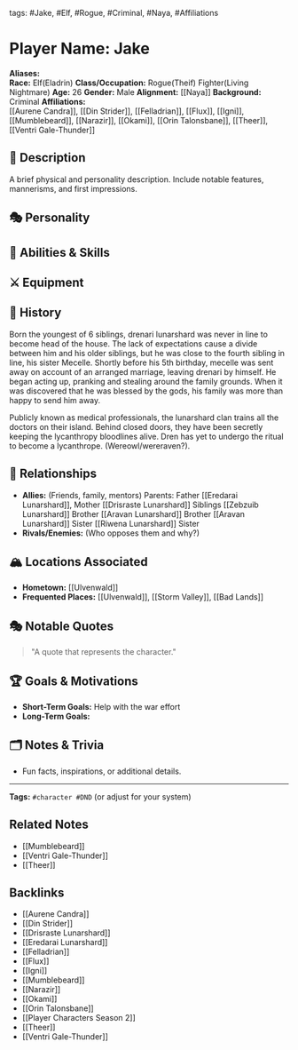 tags: #Jake, #Elf, #Rogue, #Criminal, #Naya, #Affiliations

# Player Name: Jake

**Aliases:**  
**Race:**  Elf(Eladrin)
**Class/Occupation:**  Rogue(Theif) Fighter(Living Nightmare)
**Age:**  26
**Gender:**  Male
**Alignment:**  [[Naya]]
**Background:**  Criminal
**Affiliations:**  
[[Aurene Candra]], [[Din Strider]], [[Felladrian]], [[Flux]], [[Igni]], [[Mumblebeard]], [[Narazir]], [[Okami]], [[Orin Talonsbane]], [[Theer]],[[Ventri Gale-Thunder]] 
## 📝 Description  
A brief physical and personality description. Include notable features, mannerisms, and first impressions.

## 🎭 Personality  

## 🏹 Abilities & Skills  

## ⚔️ Equipment  

## 📖 History  
Born the youngest of 6 siblings, drenari lunarshard was never in line to become head of the house. The lack of expectations cause a divide between him and his older siblings, but he was close to the fourth sibling in line, his sister Mecelle. Shortly before his 5th birthday, mecelle was sent away on account of an arranged marriage, leaving drenari by himself. He began acting up, pranking and stealing around the family grounds. When it was discovered that he was blessed by the gods, his family was more than happy to send him away. 

  

Publicly known as medical professionals, the lunarshard clan trains all the doctors on their island. Behind closed doors, they have been secretly keeping the lycanthropy bloodlines alive. Dren has yet to undergo the ritual to become a lycanthrope. (Wereowl/wereraven?).
## 🧩 Relationships  
- **Allies:** (Friends, family, mentors)
Parents: Father [[Eredarai Lunarshard]], Mother [[Drisraste Lunarshard]]
Siblings
[[Zebzuib Lunarshard]] Brother
[[Aravan Lunarshard]] Brother
[[Aravan Lunarshard]] Sister
[[Riwena Lunarshard]] Sister
- **Rivals/Enemies:** (Who opposes them and why?)  

## 🏔️ Locations Associated  
- **Hometown:**  [[Ulvenwald]]
- **Frequented Places:**  [[Ulvenwald]], [[Storm Valley]], [[Bad Lands]]

## 🎭 Notable Quotes  
> "A quote that represents the character."

## 🏆 Goals & Motivations  
- **Short-Term Goals:**  Help with the war effort
- **Long-Term Goals:**  

## 🗂️ Notes & Trivia  
- Fun facts, inspirations, or additional details.  

---
**Tags:** `#character #DND` (or adjust for your system)  


## Related Notes
- [[Mumblebeard]]
- [[Ventri Gale-Thunder]]
- [[Theer]]

## Backlinks
- [[Aurene Candra]]
- [[Din Strider]]
- [[Drisraste Lunarshard]]
- [[Eredarai Lunarshard]]
- [[Felladrian]]
- [[Flux]]
- [[Igni]]
- [[Mumblebeard]]
- [[Narazir]]
- [[Okami]]
- [[Orin Talonsbane]]
- [[Player Characters Season 2]]
- [[Theer]]
- [[Ventri Gale-Thunder]]